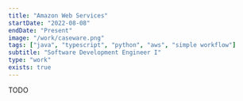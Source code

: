 ```yaml
---
title: "Amazon Web Services"
startDate: "2022-08-08"
endDate: "Present"
image: "/work/caseware.png"
tags: ["java", "typescript", "python", "aws", "simple workflow"]
subtitle: "Software Development Engineer I"
type: "work"
exists: true
---
```


TODO
